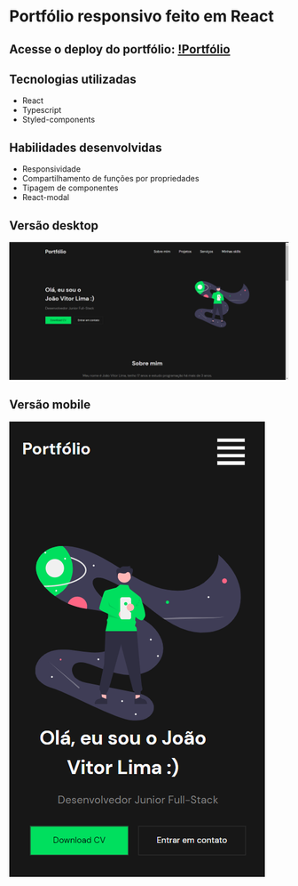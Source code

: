# Portfólio responsivo feito em React

## Acesse o deploy do portfólio: [!Portfólio](https://gracious-leavitt-4f38ad.netlify.app/)

## Tecnologias utilizadas
- React
- Typescript
- Styled-components

## Habilidades desenvolvidas
- Responsividade 
- Compartilhamento de funções por propriedades
- Tipagem de componentes
- React-modal

## Versão desktop
![Foto portfólio](./foto_portfolio.png)

## Versão mobile
![Foto portfólio](./mobile.png)

